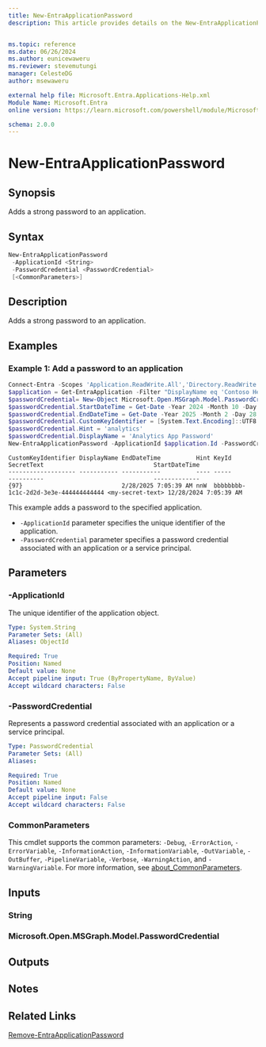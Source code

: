 ```yaml
---
title: New-EntraApplicationPassword
description: This article provides details on the New-EntraApplicationPassword command.


ms.topic: reference
ms.date: 06/26/2024
ms.author: eunicewaweru
ms.reviewer: stevemutungi
manager: CelesteDG
author: msewaweru

external help file: Microsoft.Entra.Applications-Help.xml
Module Name: Microsoft.Entra
online version: https://learn.microsoft.com/powershell/module/Microsoft.Entra/New-EntraApplicationPassword

schema: 2.0.0
---
```


# New-EntraApplicationPassword

## Synopsis

Adds a strong password to an application.

## Syntax

```powershell
New-EntraApplicationPassword
 -ApplicationId <String>
 -PasswordCredential <PasswordCredential>
 [<CommonParameters>]
```

## Description

Adds a strong password to an application.

## Examples

### Example 1: Add a password to an application

```powershell
Connect-Entra -Scopes 'Application.ReadWrite.All','Directory.ReadWrite.All'
$application = Get-EntraApplication -Filter "DisplayName eq 'Contoso Helpdesk Application'"
$passwordCredential= New-Object Microsoft.Open.MSGraph.Model.PasswordCredential
$passwordCredential.StartDateTime = Get-Date -Year 2024 -Month 10 -Day 23
$passwordCredential.EndDateTime = Get-Date -Year 2025 -Month 2 -Day 28
$passwordCredential.CustomKeyIdentifier = [System.Text.Encoding]::UTF8.GetBytes('Analytics App Password')
$passwordCredential.Hint = 'analytics'
$passwordCredential.DisplayName = 'Analytics App Password'
New-EntraApplicationPassword -ApplicationId $application.Id -PasswordCredential $passwordCredential
```

```Output
CustomKeyIdentifier DisplayName EndDateTime          Hint KeyId                                SecretText                               StartDateTime
------------------- ----------- -----------          ---- -----                                ----------                               -------------
{97}                            2/28/2025 7:05:39 AM nnW  bbbbbbbb-1c1c-2d2d-3e3e-444444444444 <my-secret-text> 12/28/2024 7:05:39 AM
```

This example adds a password to the specified application.

- `-ApplicationId` parameter specifies the unique identifier of the application.
- `-PasswordCredential` parameter specifies a password credential associated with an application or a service principal.

## Parameters

### -ApplicationId

The unique identifier of the application object.

```yaml
Type: System.String
Parameter Sets: (All)
Aliases: ObjectId

Required: True
Position: Named
Default value: None
Accept pipeline input: True (ByPropertyName, ByValue)
Accept wildcard characters: False
```

### -PasswordCredential

Represents a password credential associated with an application or a service principal.

```yaml
Type: PasswordCredential
Parameter Sets: (All)
Aliases:

Required: True
Position: Named
Default value: None
Accept pipeline input: False
Accept wildcard characters: False
```

### CommonParameters

This cmdlet supports the common parameters: `-Debug`, `-ErrorAction`, `-ErrorVariable`, `-InformationAction`, `-InformationVariable`, `-OutVariable`, `-OutBuffer`, `-PipelineVariable`, `-Verbose`, `-WarningAction`, and `-WarningVariable`. For more information, see [about_CommonParameters](https://go.microsoft.com/fwlink/?LinkID=113216).

## Inputs

### String

### Microsoft.Open.MSGraph.Model.PasswordCredential

## Outputs

## Notes

## Related Links

[Remove-EntraApplicationPassword](Remove-EntraApplicationPassword.md)
